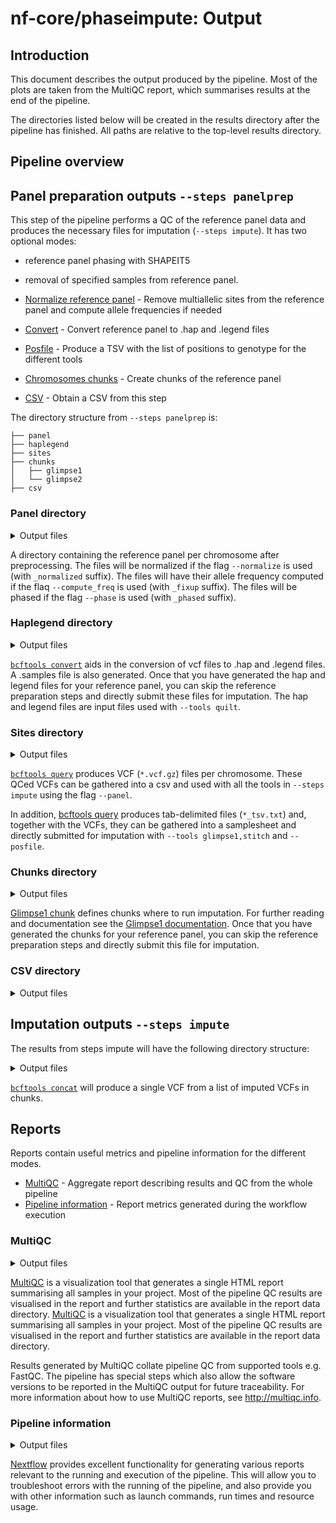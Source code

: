 # nf-core/phaseimpute: Output

## Introduction

This document describes the output produced by the pipeline. Most of the plots are taken from the MultiQC report, which summarises results at the end of the pipeline.

The directories listed below will be created in the results directory after the pipeline has finished. All paths are relative to the top-level results directory.

## Pipeline overview

## Panel preparation outputs `--steps panelprep`

This step of the pipeline performs a QC of the reference panel data and produces the necessary files for imputation (`--steps impute`).
It has two optional modes:

- reference panel phasing with SHAPEIT5
- removal of specified samples from reference panel.

- [Normalize reference panel](#panel-directory) - Remove multiallelic sites from the reference panel and compute allele frequencies if needed
- [Convert](#haplegend-directory) - Convert reference panel to .hap and .legend files
- [Posfile](#sites-directory) - Produce a TSV with the list of positions to genotype for the different tools
- [Chromosomes chunks](#chunks-directory) - Create chunks of the reference panel
- [CSV](#csv-directory) - Obtain a CSV from this step

The directory structure from `--steps panelprep` is:

```
├── panel
├── haplegend
├── sites
├── chunks
│   ├── glimpse1
│   └── glimpse2
├── csv
```

### Panel directory

<details markdown="1">
<summary>Output files</summary>

- `prep_panel/panel/`
  - `*.vcf.gz`: The reference panel vcf after all the preprocessing is done.
  - `*.tbi*`: A tbi for the prepared reference panel.

</details>

A directory containing the reference panel per chromosome after preprocessing. The files will be normalized if the flag `--normalize` is used (with `_normalized` suffix). The files will have their allele frequency computed if the flaq `--compute_freq` is used (with `_fixup` suffix). The files will be phased if the flag `--phase` is used (with `_phased` suffix).

### Haplegend directory

<details markdown="1">
<summary>Output files</summary>

- `prep_panel/haplegend/`
  - `*.hap`: a .hap file for the reference panel.
  - `*.legend*`: a .legend file for the reference panel.

</details>

[`bcftools convert`](https://samtools.github.io/bcftools/bcftools.html#convert) aids in the conversion of vcf files to .hap and .legend files. A .samples file is also generated. Once that you have generated the hap and legend files for your reference panel, you can skip the reference preparation steps and directly submit these files for imputation. The hap and legend files are input files used with `--tools quilt`.

### Sites directory

<details markdown="1">
<summary>Output files</summary>

- `prep_panel/sites/`
  - `vcf/`
    - `*.vcf.gz`: VCF with biallelic SNPs only.
    - `*.csi`: Index file for VCF.
  - `tsv/`
    - `*.txt.gz`: TXT file for biallelic SNPs.
    - `*.tbi`: Index file for TSV.

</details>

[`bcftools query`](https://samtools.github.io/bcftools/bcftools.html#query) produces VCF (`*.vcf.gz`) files per chromosome. These QCed VCFs can be gathered into a csv and used with all the tools in `--steps impute` using the flag `--panel`.

In addition, [bcftools query](https://samtools.github.io/bcftools/bcftools.html#query) produces tab-delimited files (`*_tsv.txt`) and, together with the VCFs, they can be gathered into a samplesheet and directly submitted for imputation with `--tools glimpse1,stitch` and `--posfile`.

### Chunks directory

<details markdown="1">
<summary>Output files</summary>

- `prep_panel/chunks/`
  - `*.txt`: TXT file containing the chunks obtained from running Glimpse chunks.

</details>

[Glimpse1 chunk](https://odelaneau.github.io/GLIMPSE/glimpse1/) defines chunks where to run imputation. For further reading and documentation see the [Glimpse1 documentation](https://odelaneau.github.io/GLIMPSE/glimpse1/commands.html). Once that you have generated the chunks for your reference panel, you can skip the reference preparation steps and directly submit this file for imputation.

### CSV directory

<details markdown="1">
<summary>Output files</summary>

- `prep_panel/csv/`
  - `chunks.csv`: A csv containing the list of chunks obtained for each chromosome and panel.
  - `panel.csv`: A csv containing the final phased and prepared for each chromosome and input panel.
  - `posfile.csv`: A csv containing the final list of panel positions, in vcf and tsv, for each chromosome and input panel.

</details>

## Imputation outputs `--steps impute`

The results from steps impute will have the following directory structure:

<details markdown="1">
<summary>Output files</summary>

- `imputation/csv/`
  - `impute.csv`: A single csv containing the path to a vcf and its index, of each imputed sample with their corresponding tool.
- `imputation/[glimpse1,glimpse2,quilt,stitch]/`
  - `concat/*.vcf.gz`: A vcf of each imputed sample.
  - `concat/*.vcf.gz.tbi`: A tbi for the imputed vcf.
  - `samples/*.vcf.gz`: A vcf of each imputed sample.
  - `samples/*.vcf.gz.tbi`: A tbi for the imputed vcf.

</details>

[`bcftools concat`](https://samtools.github.io/bcftools/bcftools.html#concat) will produce a single VCF from a list of imputed VCFs in chunks.

## Reports

Reports contain useful metrics and pipeline information for the different modes.

- [MultiQC](#multiqc) - Aggregate report describing results and QC from the whole pipeline
- [Pipeline information](#pipeline-information) - Report metrics generated during the workflow execution

### MultiQC

<details markdown="1">
<summary>Output files</summary>

- `multiqc/`
  - `multiqc_report.html`: a standalone HTML file that can be viewed in your web browser.
  - `multiqc_data/`: directory containing parsed statistics from the different tools used in the pipeline.
  - `multiqc_plots/`: directory containing static images from the report in various formats.

</details>

[MultiQC](http://multiqc.info) is a visualization tool that generates a single HTML report summarising all samples in your project. Most of the pipeline QC results are visualised in the report and further statistics are available in the report data directory.
[MultiQC](http://multiqc.info) is a visualization tool that generates a single HTML report summarising all samples in your project. Most of the pipeline QC results are visualised in the report and further statistics are available in the report data directory.

Results generated by MultiQC collate pipeline QC from supported tools e.g. FastQC. The pipeline has special steps which also allow the software versions to be reported in the MultiQC output for future traceability. For more information about how to use MultiQC reports, see <http://multiqc.info>.

### Pipeline information

<details markdown="1">
<summary>Output files</summary>

- `pipeline_info/`
  - Reports generated by Nextflow: `execution_report.html`, `execution_timeline.html`, `execution_trace.txt` and `pipeline_dag.dot`/`pipeline_dag.svg`.
  - Reports generated by the pipeline: `pipeline_report.html`, `pipeline_report.txt` and `software_versions.yml`. The `pipeline_report*` files will only be present if the `--email` / `--email_on_fail` parameter's are used when running the pipeline.
  - Reformatted samplesheet files used as input to the pipeline: `samplesheet.valid.csv`.
  - Parameters used by the pipeline run: `params.json`.

</details>

[Nextflow](https://www.nextflow.io/docs/latest/tracing.html) provides excellent functionality for generating various reports relevant to the running and execution of the pipeline. This will allow you to troubleshoot errors with the running of the pipeline, and also provide you with other information such as launch commands, run times and resource usage.
